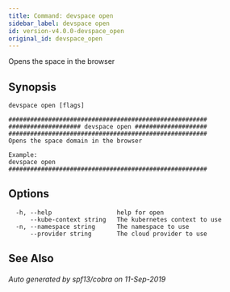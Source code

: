 ```yaml
---
title: Command: devspace open
sidebar_label: devspace open
id: version-v4.0.0-devspace_open
original_id: devspace_open
---
```



Opens the space in the browser

## Synopsis


```
devspace open [flags]
```

```
#######################################################
#################### devspace open ####################
#######################################################
Opens the space domain in the browser

Example:
devspace open
#######################################################
```
## Options

```
  -h, --help                  help for open
      --kube-context string   The kubernetes context to use
  -n, --namespace string      The namespace to use
      --provider string       The cloud provider to use
```

## See Also

###### Auto generated by spf13/cobra on 11-Sep-2019
